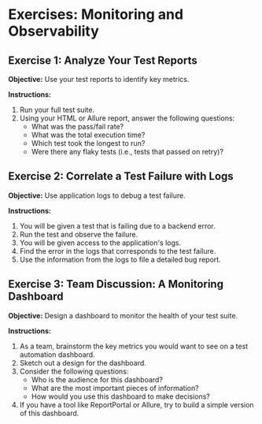 # Exercises: Monitoring and Observability

## Exercise 1: Analyze Your Test Reports

**Objective:** Use your test reports to identify key metrics.

**Instructions:**
1. Run your full test suite.
2. Using your HTML or Allure report, answer the following questions:
   - What was the pass/fail rate?
   - What was the total execution time?
   - Which test took the longest to run?
   - Were there any flaky tests (i.e., tests that passed on retry)?

## Exercise 2: Correlate a Test Failure with Logs

**Objective:** Use application logs to debug a test failure.

**Instructions:**
1. You will be given a test that is failing due to a backend error.
2. Run the test and observe the failure.
3. You will be given access to the application's logs.
4. Find the error in the logs that corresponds to the test failure.
5. Use the information from the logs to file a detailed bug report.

## Exercise 3: Team Discussion: A Monitoring Dashboard

**Objective:** Design a dashboard to monitor the health of your test suite.

**Instructions:**
1. As a team, brainstorm the key metrics you would want to see on a test automation dashboard.
2. Sketch out a design for the dashboard.
3. Consider the following questions:
   - Who is the audience for this dashboard?
   - What are the most important pieces of information?
   - How would you use this dashboard to make decisions?
4. If you have a tool like ReportPortal or Allure, try to build a simple version of this dashboard.